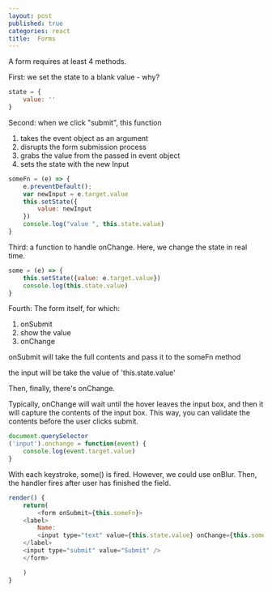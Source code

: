 ```yaml
---
layout: post
published: true
categories: react
title:  Forms
---
```


A form requires at least 4 methods. 

First: we set the state to a blank value - why?

```javascript
state = { 
    value: ''
}
```

Second: when we click "submit", this function
1. takes the event object as an argument
2. disrupts the form submission process
3. grabs the value from the passed in event object 
4. sets the state with the new Input

```javascript
someFn = (e) => {
    e.preventDefault();  
    var newInput = e.target.value
    this.setState({
        value: newInput
    })      
    console.log("value ", this.state.value)
}
```

Third: a function to handle onChange.  Here, we change the state in real time. 

```javascript
some = (e) => {
    this.setState({value: e.target.value})
    console.log(this.state.value)
}
```

Fourth:  The form itself, for which: 
1. onSubmit
2. show the value
3. onChange

onSubmit will take the full contents and pass it to the someFn method

the input will be take the value of 'this.state.value'

Then, finally, there's onChange.

Typically, onChange will wait until the hover leaves the input box, and then it will capture the contents of the input box.  This way, you can validate the contents before the user clicks submit. 

```javascript
document.querySelector
('input').onchange = function(event) {
    console.log(event.target.value)
}

```

With each keystroke, some() is fired.  However, we could use onBlur.  Then, the handler fires after user has finished the field. 

```javascript
render() {
    return(
        <form onSubmit={this.someFn}>
    <label>
        Name:
        <input type="text" value={this.state.value} onChange={this.some} />
    </label>
    <input type="submit" value="Submit" />
    </form>

    )
}
```